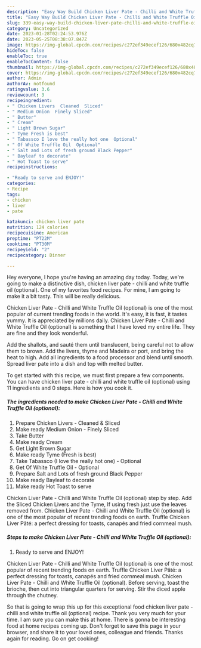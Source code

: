 ```yaml
---
description: "Easy Way Build Chicken Liver Pate - Chilli and White Truffle Oil (optional) the Delicious}"
title: "Easy Way Build Chicken Liver Pate - Chilli and White Truffle Oil (optional) the Delicious}"
slug: 339-easy-way-build-chicken-liver-pate-chilli-and-white-truffle-oil-optional-the-delicious
category: Uncategorized
date: 2023-01-28T02:24:53.976Z
date: 2023-05-25T08:38:07.847Z
image: https://img-global.cpcdn.com/recipes/c272ef349ecef126/680x482cq70/chicken-liver-pate-chilli-and-white-truffle-oil-optional-recipe-main-photo.jpg
hideToc: false
enableToc: true
enableTocContent: false
thumbnail: https://img-global.cpcdn.com/recipes/c272ef349ecef126/680x482cq70/chicken-liver-pate-chilli-and-white-truffle-oil-optional-recipe-main-photo.jpg
cover: https://img-global.cpcdn.com/recipes/c272ef349ecef126/680x482cq70/chicken-liver-pate-chilli-and-white-truffle-oil-optional-recipe-main-photo.jpg
author: Admin
authorAv: notfound
ratingvalue: 3.6
reviewcount: 3
recipeingredient:
- " Chicken Livers  Cleaned  Sliced"
- " Medium Onion  Finely Sliced"
- " Butter"
- " Cream"
- " Light Brown Sugar"
- " Tyme Fresh is best"
- " Tabassco I love the really hot one  Optional"
- " Of White Truffle Oil  Optional"
- " Salt and Lots of fresh ground Black Pepper"
- " Bayleaf to decorate"
- " Hot Toast to serve"
recipeinstructions:

- "Ready to serve and ENJOY!"
categories:
- Recipe
tags:
- chicken
- liver
- pate

katakunci: chicken liver pate 
nutrition: 124 calories
recipecuisine: American
preptime: "PT22M"
cooktime: "PT30M"
recipeyield: "2"
recipecategory: Dinner

---
```



Hey everyone, I hope you're having an amazing day today. Today, we're going to make a distinctive dish, chicken liver pate - chilli and white truffle oil (optional). One of my favorites food recipes. For mine, I am going to make it a bit tasty. This will be really delicious.

Chicken Liver Pate - Chilli and White Truffle Oil (optional) is one of the most popular of current trending foods in the world. It's easy, it is fast, it tastes yummy. It is appreciated by millions daily. Chicken Liver Pate - Chilli and White Truffle Oil (optional) is something that I have loved my entire life. They are fine and they look wonderful.

Add the shallots, and sauté them until translucent, being careful not to allow them to brown. Add the livers, thyme and Madeira or port, and bring the heat to high. Add all ingredients to a food processor and blend until smooth. Spread liver pate into a dish and top with melted butter.


To get started with this recipe, we must first prepare a few components. You can have chicken liver pate - chilli and white truffle oil (optional) using 11 ingredients and 0 steps. Here is how you cook it.

<!--inarticleads1-->

##### The ingredients needed to make Chicken Liver Pate - Chilli and White Truffle Oil (optional):

1. Prepare  Chicken Livers - Cleaned &amp; Sliced
1. Make ready  Medium Onion - Finely Sliced
1. Take  Butter
1. Make ready  Cream
1. Get  Light Brown Sugar
1. Make ready  Tyme (Fresh is best)
1. Take  Tabassco (I love the really hot one) - Optional
1. Get  Of White Truffle Oil - Optional
1. Prepare  Salt and Lots of fresh ground Black Pepper
1. Make ready  Bayleaf to decorate
1. Make ready  Hot Toast to serve


Chicken Liver Pate - Chilli and White Truffle Oil (optional) step by step. Add the Sliced Chicken Livers and the Tyme, If using fresh just use the leaves removed from. Chicken Liver Pate - Chilli and White Truffle Oil (optional) is one of the most popular of recent trending foods on earth. Truffle Chicken Liver Pâté: a perfect dressing for toasts, canapés and fried cornmeal mush. 

<!--inarticleads2-->

##### Steps to make Chicken Liver Pate - Chilli and White Truffle Oil (optional):


1. Ready to serve and ENJOY!

Chicken Liver Pate - Chilli and White Truffle Oil (optional) is one of the most popular of recent trending foods on earth. Truffle Chicken Liver Pâté: a perfect dressing for toasts, canapés and fried cornmeal mush. Chicken Liver Pate - Chilli and White Truffle Oil (optional). Before serving, toast the brioche, then cut into triangular quarters for serving. Stir the diced apple through the chutney. 

So that is going to wrap this up for this exceptional food chicken liver pate - chilli and white truffle oil (optional) recipe. Thank you very much for your time. I am sure you can make this at home. There is gonna be interesting food at home recipes coming up. Don't forget to save this page in your browser, and share it to your loved ones, colleague and friends. Thanks again for reading. Go on get cooking!
